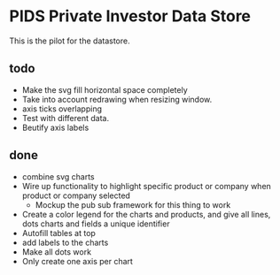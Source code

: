 # PIDS Private Investor Data Store

This is the pilot for the datastore.

## todo

* Make the svg fill horizontal space completely
* Take into account redrawing when resizing window.
* axis ticks overlapping
* Test with different data.
* Beutify axis labels

## done

* combine svg charts
* Wire up functionality to highlight specific product or company when product or company selected
	* Mockup the pub sub framework for this thing to work
* Create a color legend for the charts and products, and give all lines, dots charts and fields a unique identifier
* Autofill tables at top
* add labels to the charts
* Make all dots work
* Only create one axis per chart